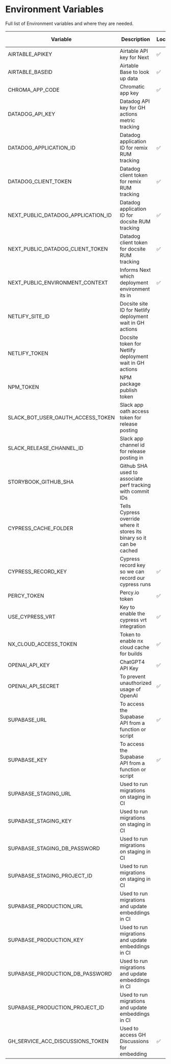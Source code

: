 # Environment Variables

Full list of Environment variables and where they are needed.

| Variable                             | Description                                                           | Local | GH Secrets | Netlify paste | Netlify remix |
| ------------------------------------ | --------------------------------------------------------------------- | ----- | ---------- | ------------- | ------------- |
| AIRTABLE_APIKEY                      | Airtable API key for Next                                             | ✅    |            | ✅            |               |
| AIRTABLE_BASEID                      | Airtable Base to look up data                                         | ✅    |            | ✅            |               |
| CHROMA_APP_CODE                      | Chromatic app key                                                     | ✅    | ✅         |               |               |
| DATADOG_API_KEY                      | Datadog API key for GH actions metric tracking                        |       | ✅         |               |               |
| DATADOG_APPLICATION_ID               | Datadog application ID for remix RUM tracking                         | ✅    |            |               | ✅            |
| DATADOG_CLIENT_TOKEN                 | Datadog client token for remix RUM tracking                           | ✅    |            |               | ✅            |
| NEXT_PUBLIC_DATADOG_APPLICATION_ID   | Datadog application ID for docsite RUM tracking                       | ✅    |            | ✅            |               |
| NEXT_PUBLIC_DATADOG_CLIENT_TOKEN     | Datadog client token for docsite RUM tracking                         | ✅    |            | ✅            |               |
| NEXT_PUBLIC_ENVIRONMENT_CONTEXT      | Informs Next which deployment environment its in                      | ✅    |            | ✅            |               |
| NETLIFY_SITE_ID                      | Docsite site ID for Netlify deployment wait in GH actions             |       | ✅         |               |               |
| NETLIFY_TOKEN                        | Docsite token for Netlify deployment wait in GH actions               |       | ✅         |               |               |
| NPM_TOKEN                            | NPM package publish token                                             |       | ✅         |               |               |
| SLACK_BOT_USER_OAUTH_ACCESS_TOKEN    | Slack app oath access token for release posting                       |       | ✅         |               |               |
| SLACK_RELEASE_CHANNEL_ID             | Slack app channel id for release posting in                           |       | ✅         |               |               |
| STORYBOOK_GITHUB_SHA                 | Github SHA used to associate perf tracking with commit IDs            |       |            |               |               |
| CYPRESS_CACHE_FOLDER                 | Tells Cypress override where it stores its binary so it can be cached |       |            | ✅            |               |
| CYPRESS_RECORD_KEY                   | Cypress record key so we can record our cypress runs                  | ✅    | ✅         |               |               |
| PERCY_TOKEN                          | Percy.io token                                                        | ✅    | ✅         |               |               |
| USE_CYPRESS_VRT                      | Key to enable the cypress vrt integration                             | ✅    |            |               |               |
| NX_CLOUD_ACCESS_TOKEN                | Token to enable nx cloud cache for builds                             | ✅    | ✅         | ✅            | ✅            |
| OPENAI_API_KEY                       | ChatGPT4 API Key                                                      | ✅    | ✅         | ✅            |               |
| OPENAI_API_SECRET                    | To prevent unauthorized usage of OpenAI                               | ✅    | ✅         | ✅            |               |
| SUPABASE_URL                         | To access the Supabase API from a function or script                  | ✅    |            | ✅            |               |
| SUPABASE_KEY                         | To access the Supabase API from a function or script                  | ✅    |            | ✅            |               |
| SUPABASE_STAGING_URL                 | Used to run migrations on staging in CI                               |       | ✅         |               |               |
| SUPABASE_STAGING_KEY                 | Used to run migrations on staging in CI                               |       | ✅         |               |               |
| SUPABASE_STAGING_DB_PASSWORD         | Used to run migrations on staging in CI                               |       | ✅         |               |               |
| SUPABASE_STAGING_PROJECT_ID          | Used to run migrations on staging in CI                               |       | ✅         |               |               |
| SUPABASE_PRODUCTION_URL              | Used to run migrations and update embeddings in CI                    |       | ✅         |               |               |
| SUPABASE_PRODUCTION_KEY              | Used to run migrations and update embeddings in CI                    |       | ✅         |               |               |
| SUPABASE_PRODUCTION_DB_PASSWORD      | Used to run migrations and update embeddings in CI                    |       | ✅         |               |               |
| SUPABASE_PRODUCTION_PROJECT_ID       | Used to run migrations and update embeddings in CI                    |       | ✅         |               |               |
| GH_SERVICE_ACC_DISCUSSIONS_TOKEN     | Used to access GH Discussions for embedding                           | ✅    | ✅         |               |               |

